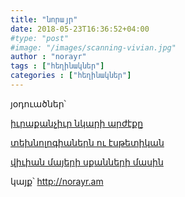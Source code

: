 ```yaml
---
title: "նորայր"
date: 2018-05-23T16:36:52+04:00
#type: "post"
#image: "/images/scanning-vivian.jpg"
author : "norayr"
tags : ["հեղինակներ"]
categories : ["հեղինակներ"]
---
```


յօդուածներ՝

[իւրաքանչիւր նկարի արժէքը](/posts/the_value_of_each_image/)

[տեխնոլոգիաներն ու էսթետիկան](/posts/technologies_and_aesthetics/)

[վիւիան մայերի սքանների մասին](/posts/vivian-scan/)

կայք՝ http://norayr.am

